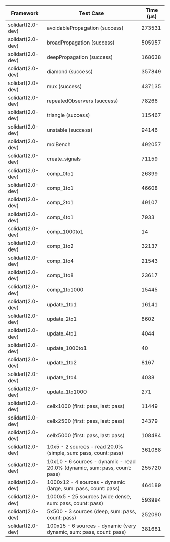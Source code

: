 | Framework | Test Case | Time (μs) |
| --- | --- | --- |
| solidart(2.0-dev) | avoidablePropagation (success) | 273531 |
| solidart(2.0-dev) | broadPropagation (success) | 505957 |
| solidart(2.0-dev) | deepPropagation (success) | 168638 |
| solidart(2.0-dev) | diamond (success) | 357849 |
| solidart(2.0-dev) | mux (success) | 437135 |
| solidart(2.0-dev) | repeatedObservers (success) | 78266 |
| solidart(2.0-dev) | triangle (success) | 115467 |
| solidart(2.0-dev) | unstable (success) | 94146 |
| solidart(2.0-dev) | molBench | 492057 |
| solidart(2.0-dev) | create_signals | 71159 |
| solidart(2.0-dev) | comp_0to1 | 26399 |
| solidart(2.0-dev) | comp_1to1 | 46608 |
| solidart(2.0-dev) | comp_2to1 | 49107 |
| solidart(2.0-dev) | comp_4to1 | 7933 |
| solidart(2.0-dev) | comp_1000to1 | 14 |
| solidart(2.0-dev) | comp_1to2 | 32137 |
| solidart(2.0-dev) | comp_1to4 | 21543 |
| solidart(2.0-dev) | comp_1to8 | 23617 |
| solidart(2.0-dev) | comp_1to1000 | 15445 |
| solidart(2.0-dev) | update_1to1 | 16141 |
| solidart(2.0-dev) | update_2to1 | 8602 |
| solidart(2.0-dev) | update_4to1 | 4044 |
| solidart(2.0-dev) | update_1000to1 | 40 |
| solidart(2.0-dev) | update_1to2 | 8167 |
| solidart(2.0-dev) | update_1to4 | 4038 |
| solidart(2.0-dev) | update_1to1000 | 271 |
| solidart(2.0-dev) | cellx1000 (first: pass, last: pass) | 11449 |
| solidart(2.0-dev) | cellx2500 (first: pass, last: pass) | 34379 |
| solidart(2.0-dev) | cellx5000 (first: pass, last: pass) | 108484 |
| solidart(2.0-dev) | 10x5 - 2 sources - read 20.0% (simple, sum: pass, count: pass) | 361088 |
| solidart(2.0-dev) | 10x10 - 6 sources - dynamic - read 20.0% (dynamic, sum: pass, count: pass) | 255720 |
| solidart(2.0-dev) | 1000x12 - 4 sources - dynamic (large, sum: pass, count: pass) | 464189 |
| solidart(2.0-dev) | 1000x5 - 25 sources (wide dense, sum: pass, count: pass) | 593994 |
| solidart(2.0-dev) | 5x500 - 3 sources (deep, sum: pass, count: pass) | 252090 |
| solidart(2.0-dev) | 100x15 - 6 sources - dynamic (very dynamic, sum: pass, count: pass) | 381681 |
